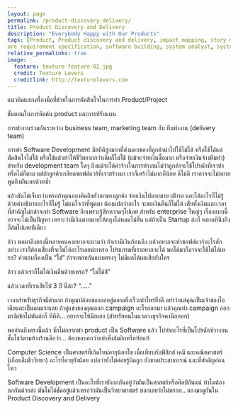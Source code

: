 ```yaml
---
layout: page
permalink: /product-discovery-delivery/
title: Product Discovery and Delivery
description: "Everybody Happy with Our Products"
tags: [Product, Product discovery and delivery, impact mapping, story mapping, story journey, software, SRS, softw
are requirement specification, software building, system analyst, system analysis]
relative_permalinks: true
image:
  feature: texture-feature-02.jpg
  credit: Texture Lovers
  creditlink: http://texturelovers.com
---
```




แนวคิดและเครื่องมือที่ช่วยในการตัดสินใจในการทำ Product/Project


ขั้นตอนในการคิดค้น product และการปรับแผน


การทำงานร่วมกันระหว่าง business team, marketing team กับ ทีมทำงาน (delivery team)



การทำ Software Development มีสถิติสูงมากที่ส่งมอบของที่ลูกค้านำไปใช้ไม่ได้ หรือใช้ได้แต่ตัดสินใจไม่ใช้ หรือใช้แล้วทำให้ชีวิตยากกว่าเดิมก็ไม่ใช้ (แม้จะจ่ายเงินซื้อมาก หรือจ่ายเงินจ้างทีมทำ) 
สำหรับ development team ใดๆ ถึงแม้จะได้ค่าจ้างในการทำงานไม่ว่าลูกค้าจะใช้โปรดักที่เราทำหรือไม่ก็ตาม แต่ถ้าลูกค้าเกลียดซอฟต์แวร์ที่เราสร้างมา เราก็เศร้าไม่มากก็น้อย ดีไม่ดี เราอาจจะไม่อยากพูดถึงมันเลยด้วยซ้ำ

แล้วมันไม่เจ็บกว่าเหรอถ้าคุณลองคิดถึงหัวอกของลูกค้า จ่ายเงินไปมากมาย เฝ้ารอ และได้อะไรก็ไม่รู้ ด้วยคำอธิบายอะไรก็ไม่รู้ ไม่แน่ใจว่าที่พูดมา ต้องแปลว่าอะไร จะขอเงินคืนก็ไม่ได้ เสียทั้งเงินและเวลา ที่สำคัญไม่กล้าจะทำ Software  อีกเพราะรู้สึกหวาดๆไปเลย สำหรับ enterprise ใหญ่ๆ เรื่องแบบนี้อาจจะไม่เป็นปัญหา เพราะว่ามีเงินมากมายให้ถลุงไม่หมดไม่สิ้น แต่ถ้าเป็น Startup ล่ะก็ พลาดทีนึงถึงก็ล้มไปเลยทีเดียว


อ้าว พอมาถึงตรงนี้หลายคนคงอยากจะถามว่า ถ้าเรามีเงินก้อนนึง แล้วอยากจะทำซอฟต์แวร์อะไรสักอย่าง เราก็ต้องเสี่ยงที่จะไม่ได้อะไรเลยน่ะเหรอ โปรแกรมที่เราอยากจะได้ พอได้มาก็อาจจะใช้ไม่ได้เหรอ? คำตอบก็คงเป็น “ใช่” ถ้าจะตอบกันแบบตรงๆ ไม่มีผลได้ผลเสียกับใคร

อ้าว แล้วเราก็ไม่ได้เงินคืนด้วยเหรอ? “ไม่ได้สิ”

แล้วเวลาที่เราเสียไป 3 ปี นี่ล่ะ?  “…..”

เวลาสำหรับธุรกิจมีค่ามาก ถ้าคุณปล่อยของออกสู่ตลาดยิ่งเร็วเท่าไหร่ยิ่งดี อย่าว่าแต่คุณเป็นเจ้าของไอเดียและเป็นคนแรกเลย ถ้าคู่แข่งของคุณออก campaign อะไรออกมา แล้วคุณทำ campaign ออกมางัดข้อไม่ทันล่ะก็ หึหึหึ... อยากจะให้นึกเอง (สำหรับคนในแวดวงธุรกิจคงนึกออก)

พออ่านถึงตรงนี้แล้ว ชักไม่อยากทำ product เป็น Software แล้ว ไปทำอะไรที่เป็นโปรดักซ์วางบนชั้นโชว์ตามห้างร้านดีกว่า...  ต้องขอบอกว่าอย่าพึ่งล้มลิกหรือท้อแท้

Computer Science เป็นศาสตร์ที่เกิดใหม่อายุน้อยโข เมื่อเทียบกับฟิสิกส์ เคมี และคณิตศาสตร์ (เกือบลืมชีววิทยา) อะไรที่อายุยังน้อย แปลว่ายังไม่ค่อยรู้ผิดถูก ยังขาดประสบการณ์ และที่สำคัญอ่อนไหว

Software Development เป็นอะไรที่เรายังถกกันอยู่ว่ามันเป็นศาสตร์หรือศิลป์กันแน่ ทำไมต้องถกกันด้วยล่ะ มันไม่ได้ชัดอยู่แล้วเหรอว่ามันเป็นวิทยาศาสตร์ 
บอกเลยว่าไม่หรอก.. ลองมาดูกันใน Product Discovery and Delivery 




